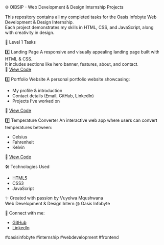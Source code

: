🌐 OIBSIP - Web Development & Design Internship Projects

This repository contains all my completed tasks for the Oasis Infobyte Web Development & Design Internship.  
Each project demonstrates my skills in HTML, CSS, and JavaScript, along with creativity in design.

📌 Level 1 Tasks

1️⃣ Landing Page
A responsive and visually appealing landing page built with HTML & CSS.  
It includes sections like hero banner, features, about, and contact.  
📂 [View Code](./Landing-Page)

2️⃣ Portfolio Website
A personal portfolio website showcasing:  
- My profile & introduction  
- Contact details (Email, GitHub, LinkedIn)  
- Projects I’ve worked on  

📂 [View Code](./Portfolio)

3️⃣ Temperature Converter
An interactive web app where users can convert temperatures between:  
- Celsius  
- Fahrenheit  
- Kelvin  

📂 [View Code](./Temperature-Converter)

🛠️ Technologies Used
- HTML5  
- CSS3  
- JavaScript  

✨ Created with passion by Vuyelwa Mqushwana  
Web Development & Design Intern @ Oasis Infobyte  

🔗 Connect with me:  
- [GitHub](https://github.com/VeeTech27)  
- [LinkedIn](https://www.linkedin.com/in/vuyelwa-mqushwana-457036310)

#oasisinfobyte #internship #webdevelopment #frontend
